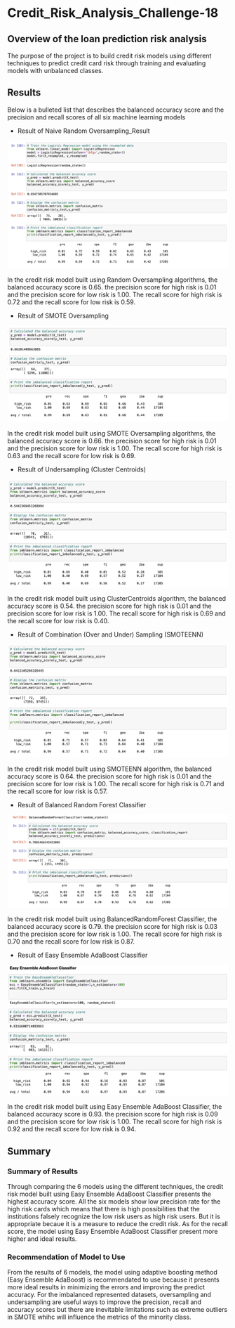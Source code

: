 # Credit_Risk_Analysis_Challenge-18

## Overview of the loan prediction risk analysis

The purpose of the project is to build credit risk models using different techniques to predict credit card risk through training and evaluating models with unbalanced classes. 

## Results

Below is a bulleted list that describes the balanced accuracy score and the precision and recall scores of all six machine learning models

- Result of Naive Random Oversampling_Result

![Naive Random Oversampling_Result](https://github.com/irisyidi/Credit_Risk_Analysis_Challenge-18/blob/main/Naive%20Random%20Oversampling_Result.png)

In the credit risk model built using Random Oversampling algorithms, the balanced accuracy score is 0.65. the precision score for high risk is 0.01 and the precision score for low risk is 1.00. The recall score for high risk is 0.72 and the recall score for low risk is 0.59. 

-  Result of SMOTE Oversampling

![SMOTE Oversampling_Result](https://github.com/irisyidi/Credit_Risk_Analysis_Challenge-18/blob/main/SMOTE%20Oversampling_Result.png)

In the credit risk model built using SMOTE Oversampling algorithms, the balanced accuracy score is 0.66. the precision score for high risk is 0.01 and the precision score for low risk is 1.00. The recall score for high risk is 0.63 and the recall score for low risk is 0.69. 

- Result of Undersampling (Cluster Centroids)

![Undersampling_Cluster Centroids](https://github.com/irisyidi/Credit_Risk_Analysis_Challenge-18/blob/main/Undersampling_Cluster%20Centroids.png)

In the credit risk model built using ClusterCentroids algorithm, the balanced accuracy score is 0.54. the precision score for high risk is 0.01 and the precision score for low risk is 1.00. The recall score for high risk is 0.69 and the recall score for low risk is 0.40. 


-  Result of Combination (Over and Under) Sampling (SMOTEENN)

![Combination (Over and Under) Sampling_SMOTEENN](https://github.com/irisyidi/Credit_Risk_Analysis_Challenge-18/blob/main/Combination%20(Over%20and%20Under)%20Sampling_SMOTEENN.png)

In the credit risk model built using SMOTEENN algorithm, the balanced accuracy score is 0.64. the precision score for high risk is 0.01 and the precision score for low risk is 1.00. The recall score for high risk is 0.71 and the recall score for low risk is 0.57. 

- Result of Balanced Random Forest Classifier

![Balanced Random Forest Classifier](https://github.com/irisyidi/Credit_Risk_Analysis_Challenge-18/blob/main/Balanced%20Random%20Forest%20Classifier.png)

In the credit risk model built using BalancedRandomForest Classifier, the balanced accuracy score is 0.79. the precision score for high risk is 0.03 and the precision score for low risk is 1.00. The recall score for high risk is 0.70 and the recall score for low risk is 0.87. 

-  Result of Easy Ensemble AdaBoost Classifier

![Easy Ensemble AdaBoost Classifier](https://github.com/irisyidi/Credit_Risk_Analysis_Challenge-18/blob/main/Easy%20Ensemble%20AdaBoost%20Classifier.png)

In the credit risk model built using Easy Ensemble AdaBoost Classifier, the balanced accuracy score is 0.93. the precision score for high risk is 0.09 and the precision score for low risk is 1.00. The recall score for high risk is 0.92 and the recall score for low risk is 0.94. 



## Summary

### Summary of Results 
Through comparing the 6 models using the different techniques, the credit risk model built using  Easy Ensemble AdaBoost Classifier presents the highest accuracy score. All the six models show low precision rate for the high risk cards which means that there is high possibilities that the institutions falsely recognize the low risk users as high risk users. But it is appropriate becaue it is a measure to reduce the credit risk. As for the recall score, the model using Easy Ensemble AdaBoost Classifier present more higher and ideal results. 

### Recommendation of Model to Use
From the results of 6 models, the model using adaptive boosting method (Easy Ensemble AdaBoost) is recommendated to use because it presents more ideal results in minimizing the errors and improving the predict accuracy. For the imbalanced represented datasets, oversampling and undersampling are useful ways to improve the precision, recall and accuracy scores but there are inevitable limitations such as extreme outliers in SMOTE whihc will influence the metrics of the minority class. 
